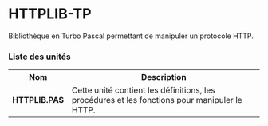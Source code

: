 # HTTPLIB-TP
Bibliothèque en Turbo Pascal permettant de manipuler un protocole HTTP.

<h3>Liste des unités</h3>

<table>
  <tr>
    <th>Nom</th>
    <th>Description</th>
  </tr>
  <tr>
      <td><b>HTTPLIB.PAS</b></td>
      <td>Cette unité contient les définitions, les procédures et les fonctions pour manipuler le HTTP.</td>
  </tr>
</table>
